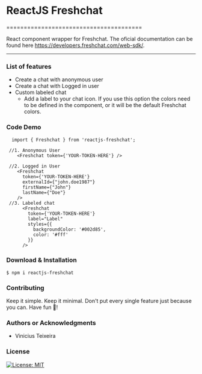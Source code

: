 # ReactJS Freshchat
=======================================

React component wrapper for Freshchat. The oficial documentation can be found here <https://developers.freshchat.com/web-sdk/>.

* * *

### List of features

*   Create a chat with anonymous user
*   Create a chat with Logged in user
*   Custom labeled chat
    * Add a label to your chat icon. If you use this option the colors need to be defined in the component, or it will be the default Freshchat colors.

### Code Demo

```tsx
  import { Freshchat } from 'reactjs-freshchat';

 //1. Anonymous User
    <Freshchat token={'YOUR-TOKEN-HERE'} />

 //2. Logged in User
    <Freshchat 
      token={'YOUR-TOKEN-HERE'}
      externalId={"john.doe1987"} 
      firstName={"John"}
      lastName={"Doe"}
    />
 //3. Labeled chat
      <Freshchat 
        token={'YOUR-TOKEN-HERE'} 
        label="Label"
        styles={{
          backgroundColor: '#002d85', 
          color: '#fff'
        }}
      />
```

### Download & Installation

```shell 
$ npm i reactjs-freshchat
```

### Contributing

Keep it simple. Keep it minimal. Don't put every single feature just because you can. Have fun 🚀!

### Authors or Acknowledgments

*   Vinicius Teixeira

### License
[![License: MIT](https://img.shields.io/badge/License-MIT-yellow.svg)](https://opensource.org/licenses/MIT)
